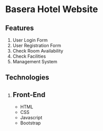 Basera Hotel Website
====================
 Features
 --------
 1. User Login Form
 2. User Registration Form
 3. Check Room Availability
 4. Check Facilities
 5. Management System

Technologies
------------
1. Front-End
   ---------
   - HTML
   - CSS
   - Javascript
   - Bootstrap
   
